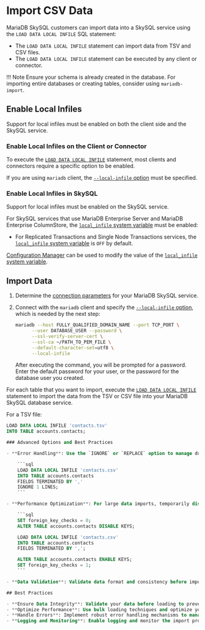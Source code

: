 # Import CSV Data

MariaDB SkySQL customers can import data into a SkySQL service using the `LOAD DATA LOCAL INFILE` SQL statement:

- The `LOAD DATA LOCAL INFILE` statement can import data from TSV and CSV files.
- The `LOAD DATA LOCAL INFILE` statement can be executed by any client or connector.

!!! Note
    Ensure your schema is already created in the database. For importing entire databases or creating tables, consider using `mariadb-import`.

## Enable Local Infiles

Support for local infiles must be enabled on both the client side and the SkySQL service.

### Enable Local Infiles on the Client or Connector

To execute the [`LOAD DATA LOCAL INFILE`](https://mariadb.com/docs/skysql-dbaas/ref/mdb/sql-statements/LOAD_DATA_INFILE/) statement, most clients and connectors require a specific option to be enabled.

If you are using `mariadb` client, the [`--local-infile` option](https://mariadb.com/docs/skysql-dbaas/ref/mdb/cli/mariadb/local-infile/) must be specified.

### Enable Local Infiles in SkySQL

Support for local infiles must be enabled on the SkySQL service.

For SkySQL services that use MariaDB Enterprise Server and MariaDB Enterprise ColumnStore, the [`local_infile` system variable](https://mariadb.com/docs/skysql-dbaas/ref/mdb/system-variables/local_infile/) must be enabled:

- For Replicated Transactions and Single Node Transactions services, the [`local_infile` system variable](https://mariadb.com/docs/skysql-dbaas/ref/mdb/system-variables/local_infile/) is `OFF` by default.

[Configuration Manager](https://mariadb.com/docs/skysql-dbaas/service-management/nr-configuration-management/) can be used to modify the value of the [`local_infile` system variable](https://mariadb.com/docs/skysql-dbaas/ref/mdb/system-variables/local_infile/).

## Import Data

1. Determine the [connection parameters](https://mariadb.com/docs/skysql-dbaas/connect/nr-client-connections/) for your MariaDB SkySQL service.
2. Connect with the `mariadb` client and specify the [`--local-infile` option](https://mariadb.com/docs/skysql-dbaas/ref/mdb/cli/mariadb/local-infile/), which is needed by the next step:

    ```bash
    mariadb --host FULLY_QUALIFIED_DOMAIN_NAME --port TCP_PORT \
          --user DATABASE_USER --password \
          --ssl-verify-server-cert \
          --ssl-ca ~/PATH_TO_PEM_FILE \
          --default-character-set=utf8 \
          --local-infile
    ```

    After executing the command, you will be prompted for a password. Enter the default password for your user, or the password for the database user you created.

For each table that you want to import, execute the [`LOAD DATA LOCAL INFILE`](https://mariadb.com/docs/skysql-dbaas/ref/mdb/sql-statements/LOAD_DATA_INFILE/) statement to import the data from the TSV or CSV file into your MariaDB SkySQL database service.

For a TSV file:

```sql
LOAD DATA LOCAL INFILE 'contacts.tsv'
INTO TABLE accounts.contacts;

### Advanced Options and Best Practices

- **Error Handling**: Use the `IGNORE` or `REPLACE` option to manage duplicate records.

    ```sql
    LOAD DATA LOCAL INFILE 'contacts.csv'
    INTO TABLE accounts.contacts
    FIELDS TERMINATED BY ','
    IGNORE 1 LINES;
    ```

- **Performance Optimization**: For large data imports, temporarily disable indexes and foreign key checks to speed up the import process, then re-enable them afterward.

    ```sql
    SET foreign_key_checks = 0;
    ALTER TABLE accounts.contacts DISABLE KEYS;

    LOAD DATA LOCAL INFILE 'contacts.csv'
    INTO TABLE accounts.contacts
    FIELDS TERMINATED BY ',';

    ALTER TABLE accounts.contacts ENABLE KEYS;
    SET foreign_key_checks = 1;
    ```

- **Data Validation**: Validate data format and consistency before import to avoid errors during the process.

## Best Practices

- **Ensure Data Integrity**: Validate your data before loading to prevent errors and ensure consistency.
- **Optimize Performance**: Use bulk loading techniques and optimize your database configurations for large data imports.
- **Handle Errors**: Implement robust error handling mechanisms to manage any issues during the data import process.
- **Logging and Monitoring**: Enable logging and monitor the import process to identify and address issues promptly.
